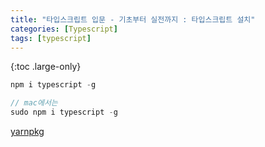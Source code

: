 ```yaml
---
title: "타입스크립트 입문 - 기초부터 실전까지 : 타입스크립트 설치"
categories: [Typescript]
tags: [typescript]
---
```


{:toc .large-only}

```js
npm i typescript -g

// mac에서는
sudo npm i typescript -g
```

[yarnpkg](https://yarnpkg.com/package/typescript)
